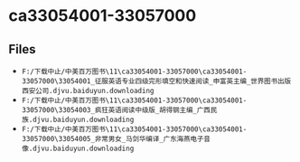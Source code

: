 # ca33054001-33057000

## Files

- `F:/下载中止/中美百万图书\11\ca33054001-33057000\ca33054001-33057000\33054001_征服英语专业四级完形填空和快速阅读_申富英主编_世界图书出版西安公司.djvu.baiduyun.downloading`
- `F:/下载中止/中美百万图书\11\ca33054001-33057000\ca33054001-33057000\33054003_疯狂英语阅读中级版_胡得钢主编_广西民族.djvu.baiduyun.downloading`
- `F:/下载中止/中美百万图书\11\ca33054001-33057000\ca33054001-33057000\33054005_非常男女_马剑华编译_广东海燕电子音像.djvu.baiduyun.downloading`
